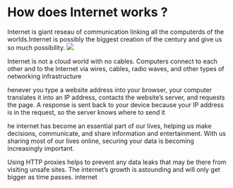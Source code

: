 # How does Internet works ?
Internet is giant reseau of communication linking all the computerds of the worlds.Internet is possibly the biggest creation of the century and give us so much possibility.
![](https://media.rhizome.org/blog/9583/Contra-Internet-Bottom.gif)

Internet is not a cloud world with no cables. Computers connect to each other and to the Internet via wires, cables, radio waves, and other types of networking infrastructure

henever you type a website address into your browser, your computer translates it into an IP address, contacts the website’s server, and requests the page. A response is sent back to your device because your IP address is in the request, so the server knows where to send it

he internet has become an essential part of our lives, helping us make decisions, communicate, and share information and entertainment. With us sharing most of our lives online, securing your data is becoming increasingly important.

Using HTTP proxies helps to prevent any data leaks that may be there from visiting unsafe sites. The internet’s growth is astounding and will only get bigger as time passes.
internet